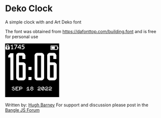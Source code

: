 # Deko Clock

A simple clock with and Art Deko font

The font was obtained from https://dafonttop.com/building.font and is free for personal use


![](screenshot.png)

Written by: [Hugh Barney](https://github.com/hughbarney)  For support and discussion please post in the [Bangle JS Forum](http://forum.espruino.com/microcosms/1424/)

